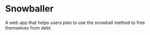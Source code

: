 # Snowballer
 A web app that helps users plan to use the snowball method to free themselves from debt.
